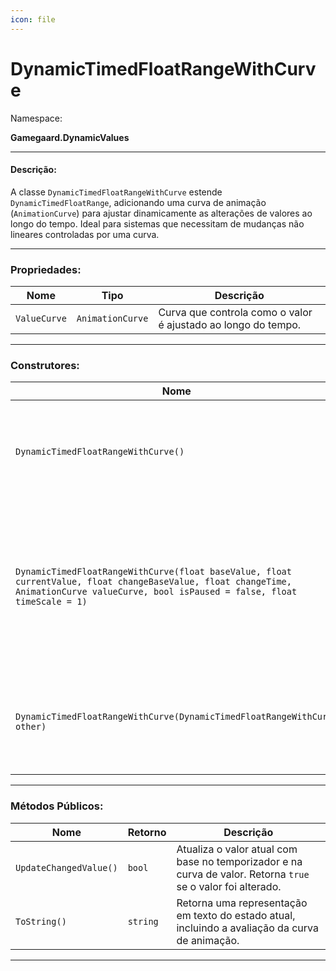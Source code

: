 ```yaml
---
icon: file
---
```


# DynamicTimedFloatRangeWithCurve

Namespace:

**Gamegaard.DynamicValues**

***

#### Descrição:

A classe `DynamicTimedFloatRangeWithCurve` estende `DynamicTimedFloatRange`, adicionando uma curva de animação (`AnimationCurve`) para ajustar dinamicamente as alterações de valores ao longo do tempo. Ideal para sistemas que necessitam de mudanças não lineares controladas por uma curva.

***

### Propriedades:

| Nome         | Tipo             | Descrição                                                     |
| ------------ | ---------------- | ------------------------------------------------------------- |
| `ValueCurve` | `AnimationCurve` | Curva que controla como o valor é ajustado ao longo do tempo. |

***

### Construtores:

| Nome                                                                                                                                                                                   | Descrição                                                                                              |
| -------------------------------------------------------------------------------------------------------------------------------------------------------------------------------------- | ------------------------------------------------------------------------------------------------------ |
| `DynamicTimedFloatRangeWithCurve()`                                                                                                                                                    | Construtor padrão que inicializa a classe com valores padrão.                                          |
| `DynamicTimedFloatRangeWithCurve(float baseValue, float currentValue, float changeBaseValue, float changeTime, AnimationCurve valueCurve, bool isPaused = false, float timeScale = 1)` | Inicializa a classe com valores base, valores atuais, alterações base, intervalo de tempo e uma curva. |
| `DynamicTimedFloatRangeWithCurve(DynamicTimedFloatRangeWithCurve other)`                                                                                                               | Construtor de cópia que cria uma nova instância com base em outra existente.                           |

***

### Métodos Públicos:

| Nome                   | Retorno  | Descrição                                                                                                    |
| ---------------------- | -------- | ------------------------------------------------------------------------------------------------------------ |
| `UpdateChangedValue()` | `bool`   | Atualiza o valor atual com base no temporizador e na curva de valor. Retorna `true` se o valor foi alterado. |
| `ToString()`           | `string` | Retorna uma representação em texto do estado atual, incluindo a avaliação da curva de animação.              |

***
